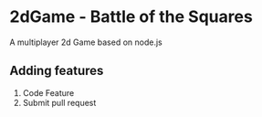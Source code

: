 # 2dGame - Battle of the Squares
A multiplayer 2d Game based on node.js

## Adding features
1. Code Feature
2. Submit pull request
